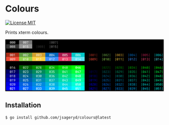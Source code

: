 # Colours

[![License MIT](https://img.shields.io/badge/license-MIT-lightgrey.svg?style=flat)](LICENSE)

Prints xterm colours.

<img src="img/colours.png" width="677px">

## Installation
```
$ go install github.com/jsageryd/colours@latest
```
